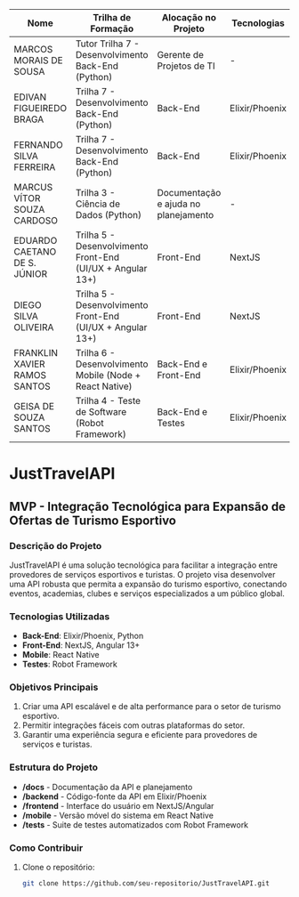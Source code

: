 | Nome                         | Trilha de Formação                                         | Alocação no Projeto                  | Tecnologias    |
| ---------------------------- | ---------------------------------------------------------- | ------------------------------------ | -------------- |
| MARCOS MORAIS DE SOUSA       | Tutor Trilha 7 - Desenvolvimento Back-End (Python)         | Gerente de Projetos de TI            | -              |
| EDIVAN FIGUEIREDO BRAGA      | Trilha 7 - Desenvolvimento Back-End (Python)               | Back-End                             | Elixir/Phoenix |
| FERNANDO SILVA FERREIRA      | Trilha 7 - Desenvolvimento Back-End (Python)               | Back-End                             | Elixir/Phoenix |
| MARCUS VÍTOR SOUZA CARDOSO   | Trilha 3 - Ciência de Dados (Python)                       | Documentação e ajuda no planejamento | -              |
| EDUARDO CAETANO DE S. JÚNIOR | Trilha 5 - Desenvolvimento Front-End (UI/UX + Angular 13+) | Front-End                            | NextJS         |
| DIEGO SILVA OLIVEIRA         | Trilha 5 - Desenvolvimento Front-End (UI/UX + Angular 13+) | Front-End                            | NextJS         |
| FRANKLIN XAVIER RAMOS SANTOS | Trilha 6 - Desenvolvimento Mobile (Node + React Native)    | Back-End e Front-End                 | Elixir/Phoenix |
| GEISA DE SOUZA SANTOS        | Trilha 4 - Teste de Software (Robot Framework)             | Back-End e Testes                    | Elixir/Phoenix |

# JustTravelAPI

## MVP - Integração Tecnológica para Expansão de Ofertas de Turismo Esportivo

### Descrição do Projeto

JustTravelAPI é uma solução tecnológica para facilitar a integração entre provedores de serviços esportivos e turistas. O projeto visa desenvolver uma API robusta que permita a expansão do turismo esportivo, conectando eventos, academias, clubes e serviços especializados a um público global.

### Tecnologias Utilizadas

- **Back-End**: Elixir/Phoenix, Python
- **Front-End**: NextJS, Angular 13+
- **Mobile**: React Native
- **Testes**: Robot Framework

### Objetivos Principais

1. Criar uma API escalável e de alta performance para o setor de turismo esportivo.
2. Permitir integrações fáceis com outras plataformas do setor.
3. Garantir uma experiência segura e eficiente para provedores de serviços e turistas.

### Estrutura do Projeto

- **/docs** - Documentação da API e planejamento
- **/backend** - Código-fonte da API em Elixir/Phoenix
- **/frontend** - Interface do usuário em NextJS/Angular
- **/mobile** - Versão móvel do sistema em React Native
- **/tests** - Suite de testes automatizados com Robot Framework

### Como Contribuir

1. Clone o repositório:  
   ```sh
   git clone https://github.com/seu-repositorio/JustTravelAPI.git
